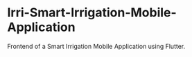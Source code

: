 # Irri-Smart-Irrigation-Mobile-Application
Frontend of a Smart Irrigation Mobile Application using Flutter.
